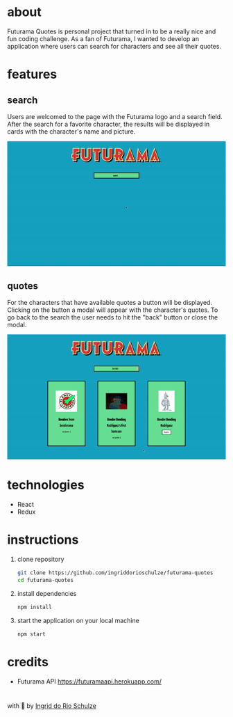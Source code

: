 # about

Futurama Quotes is personal project that turned in to be a really nice and fun coding challenge. As a fan of Futurama, I wanted to develop an application where users can search for characters and see all their quotes.

# features

## search

Users are welcomed to the page with the Futurama logo and a search field. After the search for a favorite character, the results will be displayed in cards with the character's name and picture.

![futurama quotes search gif](./assets/futurama-quotes1.gif)

## quotes

For the characters that have available quotes a button will be displayed. Clicking on the button a modal will appear with the character's quotes. To go back to the search the user needs to hit the "back" button or close the modal.

![futurama quotes search gif](./assets/futurama-quotes2.gif)

# technologies

- React
- Redux

# instructions

1.  clone repository

    ```bash
    git clone https://github.com/ingriddorioschulze/futurama-quotes
    cd futurama-quotes
    ```

2.  install dependencies

    ```bash
    npm install
    ```

3.  start the application on your local machine

    ```bash
    npm start
    ```

# credits

- Futurama API
  https://futuramaapi.herokuapp.com/

#

with :yellow_heart: by [Ingrid do Rio Schulze](https://github.com/ingriddorioschulze)
